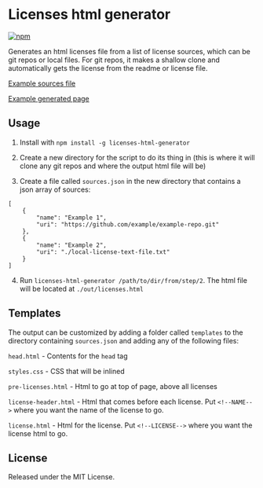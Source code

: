 Licenses html generator
=======================

[ ![npm](https://img.shields.io/npm/v/licenses-html-generator.svg) ](https://www.npmjs.com/package/licenses-html-generator)

Generates an html licenses file from a list of license sources, which can be git repos or local files. For git repos, it makes a shallow clone and automatically gets the license from the readme or license file.

[Example sources file](http://stephentuso.github.io/licenses-html-generator/sources.json)

[Example generated page](http://stephentuso.github.io/licenses-html-generator/licenses.html)

Usage
-----

1) Install with `npm install -g licenses-html-generator`

2) Create a new directory for the script to do its thing in (this is where it will clone any git repos and where the output html file will be)

3) Create a file called `sources.json` in the new directory that contains a json array of sources:

```
[
    {
        "name": "Example 1",
        "uri": "https://github.com/example/example-repo.git"
    },
    {
        "name": "Example 2",
        "uri": "./local-license-text-file.txt"
    }
]

```

4) Run `licenses-html-generator /path/to/dir/from/step/2`. The html file will be located at `./out/licenses.html`

Templates
---------

The output can be customized by adding a folder called `templates` to the directory containing `sources.json` and adding any of the following files:

`head.html` - Contents for the `head` tag

`styles.css` - CSS that will be inlined

`pre-licenses.html` - Html to go at top of page, above all licenses

`license-header.html` - Html that comes before each license. Put `<!--NAME-->` where you want the name of the license to go.

`license.html` - Html for the license. Put `<!--LICENSE-->` where you want the license html to go.

License
-------

Released under the MIT License.

